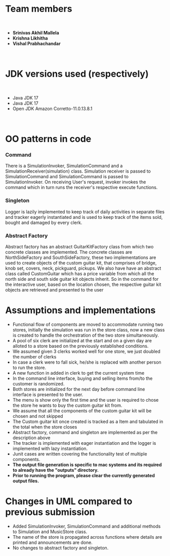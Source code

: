 # Team members
<br>

- **Srinivas Akhil Mallela**
- **Krishna Likhitha**
- **Vishal Prabhachandar**

<br>

# JDK versions used (respectively)
<br>

- Java JDK 17
- Java JDK 17
- Open JDK Amazon Corretto-11.0.13.8.1

 <br>

# OO patterns in code

### Command

There is a SimulationInvoker, SimulationCommand and a SimulationReceiver(simulation) class. Simulation receiver is passed to SimulationCommand and SimulationCommand is passed to SimulationInvoker. On receiving User's request, invoker invokes the command which in turn runs the receiver's respective execute functions.

### Singleton

Logger is lazily implemented to keep track of daily activities in separate files and tracker eagerly instantiated and is used to keep track of the items sold, bought and damaged by every clerk.

### Abstract Factory

Abstract factory has an abstract GuitarKitFactory class from which two concrete classes are implemented. The concrete classes are NorthSideFactory and SouthSideFactory, these two implementations are used to create objects of the custom guitar kit, that comprises of bridge, knob set, covers, neck, pickguard, pickups. We also have have an abstract class called CustomGuitar which has a price variable from which all the north side and south side guitar kit objects inherit. So in the command for the interactive user, based on the location chosen, the respective guitar kit objects are retrieved and presented to the user

# Assumptions and implementations

- Functional flow of components are moved to accommodate running two stores, initially the simulation was run in the store class, now a new class is created to handle the orchestration of the two store simultaneously.
- A pool of six clerk are initialized at the start and on a given day are alloted to a store based on the previously established conditions.
- We assumed given 3 clerks worked well for one store, we just doubled the number of clerks
- In case a clerk were to fall sick, he/she is replaced with another person to run the store.
- A new function in added in clerk to get the current system time
- In the command line interface, buying and selling items from/to the customer is randomized.
- Both stores are initialized for the next day before command line interface is presented to the user.
- The menu is show only the first time and the user is required to chose the store he wants to buy the custom guitar kit from.
- We assume that all the components of the custom guitar kit will be chosen and not skipped
- The Custom guitar kit once created is tracked as a Item and tabulated in the total when the store closes
- Abstract factory, command and singleton are implemented as per the description above
- The tracker is implemented with eager instantiation and the logger is implemented with lazy instantiation.
- Junit cases are written covering the functionality test of multiple components.
- **The output file generation is specific to mac systems and its required to already have the "outputs" directory.**
- **Prior to running the program, please clear the currently generated output files.**


# Changes in UML compared to previous submission

- Added SimulationInvoker, SimulationCommand and additional methods to Simulation and MusicStore class.
- The name of the store is propagated across functions where details are printed and announcements are done.
- No changes to abstract factory and singleton.
